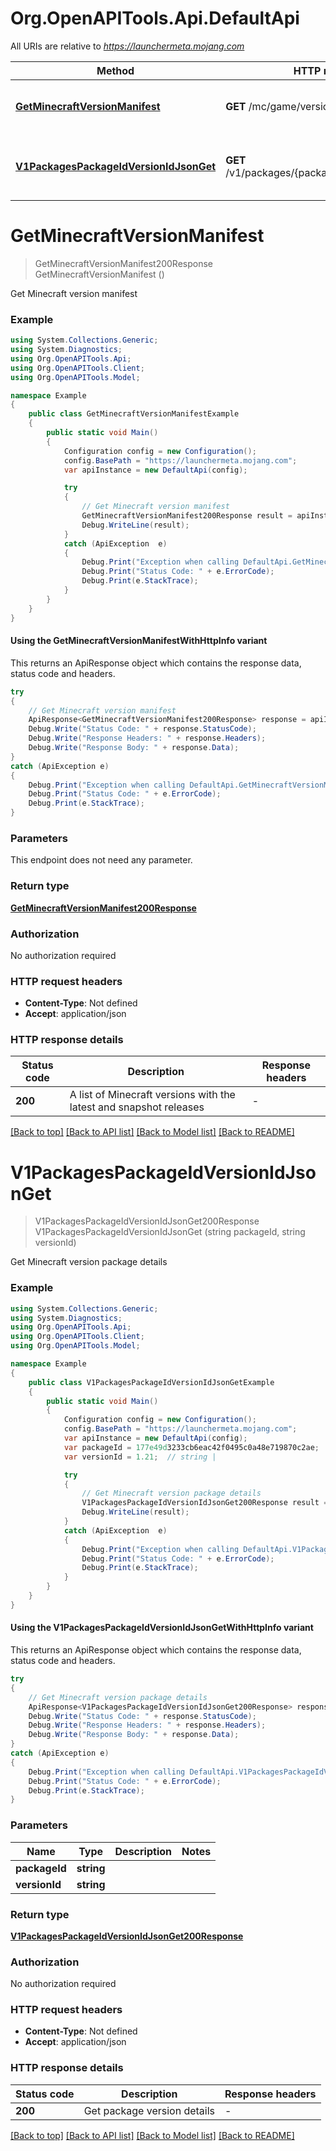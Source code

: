 # Org.OpenAPITools.Api.DefaultApi

All URIs are relative to *https://launchermeta.mojang.com*

| Method | HTTP request | Description |
|--------|--------------|-------------|
| [**GetMinecraftVersionManifest**](DefaultApi.md#getminecraftversionmanifest) | **GET** /mc/game/version_manifest.json | Get Minecraft version manifest |
| [**V1PackagesPackageIdVersionIdJsonGet**](DefaultApi.md#v1packagespackageidversionidjsonget) | **GET** /v1/packages/{packageId}/{versionId}.json | Get Minecraft version package details |

<a id="getminecraftversionmanifest"></a>
# **GetMinecraftVersionManifest**
> GetMinecraftVersionManifest200Response GetMinecraftVersionManifest ()

Get Minecraft version manifest

### Example
```csharp
using System.Collections.Generic;
using System.Diagnostics;
using Org.OpenAPITools.Api;
using Org.OpenAPITools.Client;
using Org.OpenAPITools.Model;

namespace Example
{
    public class GetMinecraftVersionManifestExample
    {
        public static void Main()
        {
            Configuration config = new Configuration();
            config.BasePath = "https://launchermeta.mojang.com";
            var apiInstance = new DefaultApi(config);

            try
            {
                // Get Minecraft version manifest
                GetMinecraftVersionManifest200Response result = apiInstance.GetMinecraftVersionManifest();
                Debug.WriteLine(result);
            }
            catch (ApiException  e)
            {
                Debug.Print("Exception when calling DefaultApi.GetMinecraftVersionManifest: " + e.Message);
                Debug.Print("Status Code: " + e.ErrorCode);
                Debug.Print(e.StackTrace);
            }
        }
    }
}
```

#### Using the GetMinecraftVersionManifestWithHttpInfo variant
This returns an ApiResponse object which contains the response data, status code and headers.

```csharp
try
{
    // Get Minecraft version manifest
    ApiResponse<GetMinecraftVersionManifest200Response> response = apiInstance.GetMinecraftVersionManifestWithHttpInfo();
    Debug.Write("Status Code: " + response.StatusCode);
    Debug.Write("Response Headers: " + response.Headers);
    Debug.Write("Response Body: " + response.Data);
}
catch (ApiException e)
{
    Debug.Print("Exception when calling DefaultApi.GetMinecraftVersionManifestWithHttpInfo: " + e.Message);
    Debug.Print("Status Code: " + e.ErrorCode);
    Debug.Print(e.StackTrace);
}
```

### Parameters
This endpoint does not need any parameter.
### Return type

[**GetMinecraftVersionManifest200Response**](GetMinecraftVersionManifest200Response.md)

### Authorization

No authorization required

### HTTP request headers

 - **Content-Type**: Not defined
 - **Accept**: application/json


### HTTP response details
| Status code | Description | Response headers |
|-------------|-------------|------------------|
| **200** | A list of Minecraft versions with the latest and snapshot releases |  -  |

[[Back to top]](#) [[Back to API list]](../README.md#documentation-for-api-endpoints) [[Back to Model list]](../README.md#documentation-for-models) [[Back to README]](../README.md)

<a id="v1packagespackageidversionidjsonget"></a>
# **V1PackagesPackageIdVersionIdJsonGet**
> V1PackagesPackageIdVersionIdJsonGet200Response V1PackagesPackageIdVersionIdJsonGet (string packageId, string versionId)

Get Minecraft version package details

### Example
```csharp
using System.Collections.Generic;
using System.Diagnostics;
using Org.OpenAPITools.Api;
using Org.OpenAPITools.Client;
using Org.OpenAPITools.Model;

namespace Example
{
    public class V1PackagesPackageIdVersionIdJsonGetExample
    {
        public static void Main()
        {
            Configuration config = new Configuration();
            config.BasePath = "https://launchermeta.mojang.com";
            var apiInstance = new DefaultApi(config);
            var packageId = 177e49d3233cb6eac42f0495c0a48e719870c2ae;  // string | 
            var versionId = 1.21;  // string | 

            try
            {
                // Get Minecraft version package details
                V1PackagesPackageIdVersionIdJsonGet200Response result = apiInstance.V1PackagesPackageIdVersionIdJsonGet(packageId, versionId);
                Debug.WriteLine(result);
            }
            catch (ApiException  e)
            {
                Debug.Print("Exception when calling DefaultApi.V1PackagesPackageIdVersionIdJsonGet: " + e.Message);
                Debug.Print("Status Code: " + e.ErrorCode);
                Debug.Print(e.StackTrace);
            }
        }
    }
}
```

#### Using the V1PackagesPackageIdVersionIdJsonGetWithHttpInfo variant
This returns an ApiResponse object which contains the response data, status code and headers.

```csharp
try
{
    // Get Minecraft version package details
    ApiResponse<V1PackagesPackageIdVersionIdJsonGet200Response> response = apiInstance.V1PackagesPackageIdVersionIdJsonGetWithHttpInfo(packageId, versionId);
    Debug.Write("Status Code: " + response.StatusCode);
    Debug.Write("Response Headers: " + response.Headers);
    Debug.Write("Response Body: " + response.Data);
}
catch (ApiException e)
{
    Debug.Print("Exception when calling DefaultApi.V1PackagesPackageIdVersionIdJsonGetWithHttpInfo: " + e.Message);
    Debug.Print("Status Code: " + e.ErrorCode);
    Debug.Print(e.StackTrace);
}
```

### Parameters

| Name | Type | Description | Notes |
|------|------|-------------|-------|
| **packageId** | **string** |  |  |
| **versionId** | **string** |  |  |

### Return type

[**V1PackagesPackageIdVersionIdJsonGet200Response**](V1PackagesPackageIdVersionIdJsonGet200Response.md)

### Authorization

No authorization required

### HTTP request headers

 - **Content-Type**: Not defined
 - **Accept**: application/json


### HTTP response details
| Status code | Description | Response headers |
|-------------|-------------|------------------|
| **200** | Get package version details |  -  |

[[Back to top]](#) [[Back to API list]](../README.md#documentation-for-api-endpoints) [[Back to Model list]](../README.md#documentation-for-models) [[Back to README]](../README.md)

